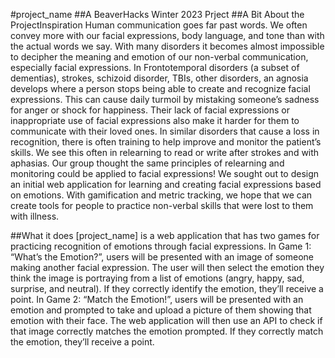 #project_name
##A BeaverHacks Winter 2023 Prject
##A Bit About the ProjectInspiration
Human communication goes far past words. We often convey more with our facial expressions, body language, and tone than with the actual words we say. 
With many disorders it becomes almost impossible to decipher the meaning and emotion of our non-verbal communication, especially facial expressions. In Frontotemporal disorders (a subset of dementias), strokes, schizoid disorder, TBIs, other disorders, an agnosia develops where a person stops being able to create and recognize facial expressions. This can cause daily turmoil by mistaking someone’s sadness for anger or shock for happiness. Their lack of facial expressions or inappropriate use of facial expressions also make it harder for them to communicate with their loved ones.
In similar disorders that cause a loss in recognition, there is often training to help improve and monitor the patient’s skills. We see this often in relearning to read or write after strokes and with aphasias. Our group thought the same principles of relearning and monitoring could be applied to facial expressions!
We sought out to design an initial web application for learning and creating facial expressions based on emotions. With gamification and metric tracking, we hope that we can create tools for people to practice non-verbal skills that were lost to them with illness.

##What it does
[project_name] is a web application that has two games for practicing recognition of emotions through facial expressions. 
In Game 1: “What’s the Emotion?”, users will be presented with an image of someone making another facial expression. The user will then select the emotion they think the image is portraying from a list of emotions (angry, happy, sad, surprise, and neutral). If they correctly identify the emotion, they’ll receive a point. 
In Game 2: “Match the Emotion!”, users will be presented with an emotion and prompted to take and upload a picture of them showing that emotion with their face. The web application will then use an API to check if that image correctly matches the emotion prompted. If they correctly match the emotion, they’ll receive a point.  
